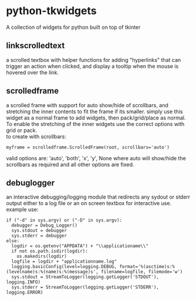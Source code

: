 # python-tkwidgets
A collection of widgets for python built on top of tkinter

## linkscrolledtext
a scrolled textbox with helper functions for adding "hyperlinks" that can trigger an action when clicked, and display a tooltip when the mouse is hovered over the link.

## scrolledframe
a scrolled frame with support for auto show/hide of scrollbars, and stretching the inner contents to fit the frame if its smaller.
simply use this widget as a normal frame to add widgets, then pack/grid/place as normal.  
To enable the stretching of the inner widgets use the correct options with grid or pack.  
to create with scrollbars:  
```
myframe = scrolledframe.ScrolledFrame(root, scrollbars='auto')  
```
valid options are: 'auto', 'both', 'x', 'y', None
where auto will show/hide the scrollbars as required and all other options are fixed.

## debuglogger
an interactive debugging/logging module that redirects any sydout or stderr output either to a log file or an on screen textbox for interactive use.  
example use:
```
if ("-d" in sys.argv) or ("-D" in sys.argv):
  debugger = Debug_Logger()
  sys.stdout = debugger
  sys.stderr = debugger
else:
  logdir = os.getenv("APPDATA") + "\\applicationame\\"
  if not os.path.isdir(logdir):
    os.makedirs(logdir)
  logfile = logdir + "applicationname.log"
  logging.basicConfig(level=logging.DEBUG, format='%(asctime)s:%(levelname)s:%(name)s:%(message)s', filename=logfile, filemode='w')
  sys.stdout = StreamToLogger(logging.getLogger('STDOUT'), logging.INFO) 
  sys.stderr = StreamToLogger(logging.getLogger('STDERR'), logging.ERROR)
  ```
